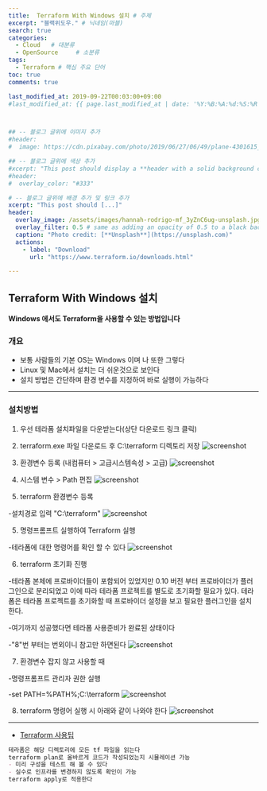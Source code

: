 ```yaml
---
title:  Terraform With Windows 설치 # 주제
excerpt: "블랙위도우." # 닉네임(마블)
search: true
categories: 
  - Cloud   # 대분류
  - OpenSource     # 소분류
tags: 
  - Terraform # 핵심 주요 단어
toc: true
comments: true

last_modified_at: 2019-09-22T00:03:00+09:00
#last_modified_at: {{ page.last_modified_at | date: '%Y:%B:%A:%d:%S:%R' }}



## -- 블로그 글위에 이미지 추가
#header:
#  image: https://cdn.pixabay.com/photo/2019/06/27/06/49/plane-4301615_1280.png

## -- 블로그 글위에 색상 추가
#xcerpt: "This post should display a **header with a solid background color**, if the theme #supports it."
#header:
#  overlay_color: "#333"

# -- 블로그 글위에 배경 추가 및 링크 추가
xcerpt: "This post should [...]"
header:
  overlay_image: /assets/images/hannah-rodrigo-mf_3yZnC6ug-unsplash.jpg
  overlay_filter: 0.5 # same as adding an opacity of 0.5 to a black background
  caption: "Photo credit: [**Unsplash**](https://unsplash.com)"
  actions:
    - label: "Download"
      url: "https://www.terraform.io/downloads.html"

---
```




## Terraform With Windows 설치

**Windows 에서도 Terraform을 사용할 수 있는 방법입니다**


### 개요
- 보통 사람들의 기본 OS는 Windows 이며 나 또한 그렇다
- Linux 및 Mac에서 설치는 더 쉬운것으로 보인다
- 설치 방법은 간단하며 환경 변수를 지정하여 바로 실행이 가능하다

---

### 설치방법

1. 우선 테라폼 설치파일을 다운받는다(상단 다운로드 링크 클릭)

2. terraform.exe 파일 다운로드 후 C:\terraform 디렉토리 저장
![screenshot](/assets/images/terraforminstall/1.png)

3. 환경변수 등록 (내컴퓨터 > 고급시스템속성 > 고급)
![screenshot](/assets/images/terraforminstall/2.png)

3. 시스템 변수 > Path 편집
![screenshot](/assets/images/terraforminstall/3.png)

4. terraform 환경변수 등록

-설치경로 입력 "C:\terraform"
![screenshot](/assets/images/terraforminstall/4.png)

5. 명령프롬프트 실행하여 Terraform 실행

-테라폼에 대한 명령어를 확인 할 수 있다
![screenshot](/assets/images/terraforminstall/5.png)

6. terraform 초기화 진행

-테라폼 본체에 프로바이더들이 포함되어 있었지만 0.10 버전 부터
프로바이더가 플러그인으로 분리되었고 이에 따라 테라폼 프로젝트를 별도로 초기화할 필요가 있다.
테라폼은 테라폼 프로젝트를 초기화할 때 프로바이더 설정을 보고 필요한 플러그인을 설치 한다.

-여기까지 성공했다면 테라폼 사용준비가 완료된 상태이다

-"8"번 부터는 번외이니 참고만 하면된다
![screenshot](/assets/images/terraforminstall/6.png)

7. 환경변수 잡지 않고 사용할 때

-명령프롬프트 관리자 권한 실행

-set PATH=%PATH%;C:\terraform
![screenshot](/assets/images/terraforminstall/7.png)

8. terraform 명령어 실행 시 아래와 같이 나와야 한다
![screenshot](/assets/images/terraforminstall/8.png)


---
- <u>Terraform 사용팁</u>

```markdown
테라폼은 해당 디렉토리에 모든 tf 파일을 읽는다
terraform plan로 올바르게 코드가 작성되었는지 시뮬레이션 가능
- 미리 구성을 테스트 해 볼 수 있다
- 실수로 인프라를 변경하지 않도록 확인이 가능
terraform apply로 적용한다
```